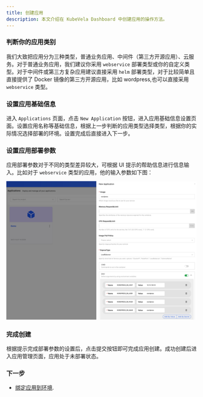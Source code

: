 ```yaml
---
title: 创建应用
description: 本文介绍在 KubeVela Dashboard 中创建应用的操作方法。
---
```


### 判断你的应用类别

我们大致把应用分为三种类型，普通业务应用、中间件（第三方开源应用）、云服务。对于普通业务应用，我们建议你采用 `webservice` 部署类型或你的自定义类型。对于中间件或第三方复杂应用建议直接采用 `helm` 部署类型，对于比较简单且直接提供了 Docker 镜像的第三方开源应用，比如 wordpress,也可以直接采用 `webservice` 类型。

### 设置应用基础信息

进入 `Applications` 页面，点击 `New Application` 按钮，进入应用基础信息设置页面。设置应用名称等基础信息，根据上一步判断的应用类型选择类型，根据你的实际情况选择部署的环境。设置完成后直接进入下一步。

### 设置应用部署参数

应用部署参数对于不同的类型差异较大，可根据 UI 提示的帮助信息进行信息输入。比如对于 `webservice` 类型的应用，他的输入参数如下图：

![create-app](../../../resources/set-webservice.jpg)

### 完成创建

根据提示完成部署参数的设置后，点击提交按钮即可完成应用创建。成功创建后进入应用管理页面，应用处于未部署状态。

### 下一步

* [绑定应用到环境](./bind-new-environment).
